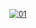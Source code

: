   <a href="https://ibb.co/N6NMDtn"><img src="https://telegra.ph/file/8cadc5decd4d7f21185e3.jpg" alt="01" border="0" /></a>                     
